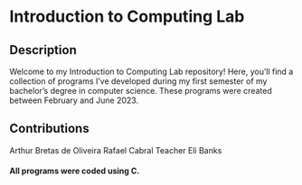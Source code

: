 # Introduction to Computing Lab

## Description
Welcome to my Introduction to Computing Lab repository! Here, you’ll find a collection of programs I’ve developed during my first semester of my bachelor’s degree in computer science. These programs were created between February and June 2023.

## Contributions
Arthur Bretas de Oliveira
Rafael Cabral
Teacher Eli Banks

#### All programs were coded using C.
